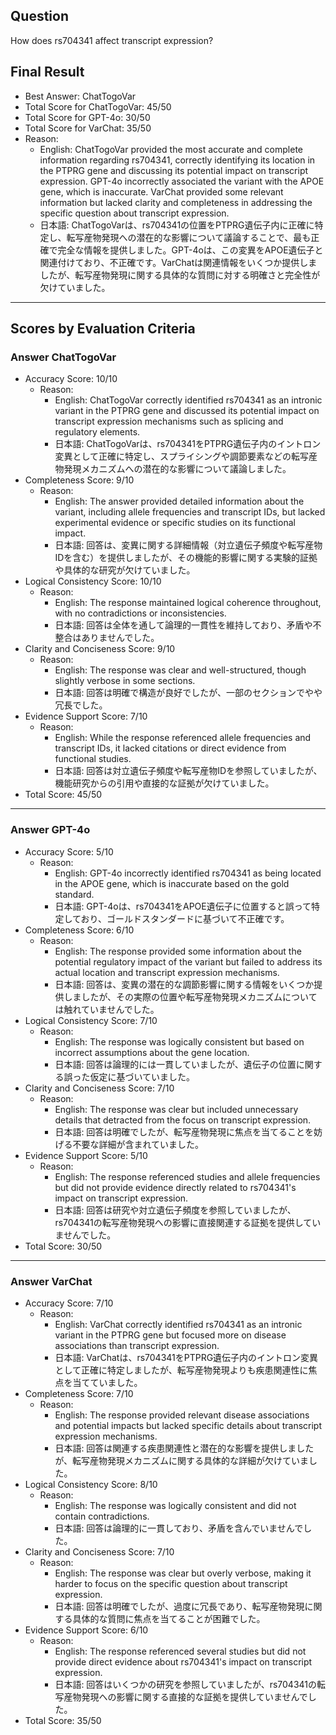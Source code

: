## Question

How does rs704341 affect transcript expression?

## Final Result

- Best Answer: ChatTogoVar
- Total Score for ChatTogoVar: 45/50
- Total Score for GPT-4o: 30/50
- Total Score for VarChat: 35/50
- Reason:
  - English: ChatTogoVar provided the most accurate and complete information regarding rs704341, correctly identifying its location in the PTPRG gene and discussing its potential impact on transcript expression. GPT-4o incorrectly associated the variant with the APOE gene, which is inaccurate. VarChat provided some relevant information but lacked clarity and completeness in addressing the specific question about transcript expression.
  - 日本語: ChatTogoVarは、rs704341の位置をPTPRG遺伝子内に正確に特定し、転写産物発現への潜在的な影響について議論することで、最も正確で完全な情報を提供しました。GPT-4oは、この変異をAPOE遺伝子と関連付けており、不正確です。VarChatは関連情報をいくつか提供しましたが、転写産物発現に関する具体的な質問に対する明確さと完全性が欠けていました。

---

## Scores by Evaluation Criteria

### Answer ChatTogoVar
- Accuracy Score: 10/10
  - Reason: 
    - English: ChatTogoVar correctly identified rs704341 as an intronic variant in the PTPRG gene and discussed its potential impact on transcript expression mechanisms such as splicing and regulatory elements.
    - 日本語: ChatTogoVarは、rs704341をPTPRG遺伝子内のイントロン変異として正確に特定し、スプライシングや調節要素などの転写産物発現メカニズムへの潜在的な影響について議論しました。
- Completeness Score: 9/10
  - Reason: 
    - English: The answer provided detailed information about the variant, including allele frequencies and transcript IDs, but lacked experimental evidence or specific studies on its functional impact.
    - 日本語: 回答は、変異に関する詳細情報（対立遺伝子頻度や転写産物IDを含む）を提供しましたが、その機能的影響に関する実験的証拠や具体的な研究が欠けていました。
- Logical Consistency Score: 10/10
  - Reason: 
    - English: The response maintained logical coherence throughout, with no contradictions or inconsistencies.
    - 日本語: 回答は全体を通して論理的一貫性を維持しており、矛盾や不整合はありませんでした。
- Clarity and Conciseness Score: 9/10
  - Reason: 
    - English: The response was clear and well-structured, though slightly verbose in some sections.
    - 日本語: 回答は明確で構造が良好でしたが、一部のセクションでやや冗長でした。
- Evidence Support Score: 7/10
  - Reason: 
    - English: While the response referenced allele frequencies and transcript IDs, it lacked citations or direct evidence from functional studies.
    - 日本語: 回答は対立遺伝子頻度や転写産物IDを参照していましたが、機能研究からの引用や直接的な証拠が欠けていました。
- Total Score: 45/50

---

### Answer GPT-4o
- Accuracy Score: 5/10
  - Reason: 
    - English: GPT-4o incorrectly identified rs704341 as being located in the APOE gene, which is inaccurate based on the gold standard.
    - 日本語: GPT-4oは、rs704341をAPOE遺伝子に位置すると誤って特定しており、ゴールドスタンダードに基づいて不正確です。
- Completeness Score: 6/10
  - Reason: 
    - English: The response provided some information about the potential regulatory impact of the variant but failed to address its actual location and transcript expression mechanisms.
    - 日本語: 回答は、変異の潜在的な調節影響に関する情報をいくつか提供しましたが、その実際の位置や転写産物発現メカニズムについては触れていませんでした。
- Logical Consistency Score: 7/10
  - Reason: 
    - English: The response was logically consistent but based on incorrect assumptions about the gene location.
    - 日本語: 回答は論理的には一貫していましたが、遺伝子の位置に関する誤った仮定に基づいていました。
- Clarity and Conciseness Score: 7/10
  - Reason: 
    - English: The response was clear but included unnecessary details that detracted from the focus on transcript expression.
    - 日本語: 回答は明確でしたが、転写産物発現に焦点を当てることを妨げる不要な詳細が含まれていました。
- Evidence Support Score: 5/10
  - Reason: 
    - English: The response referenced studies and allele frequencies but did not provide evidence directly related to rs704341's impact on transcript expression.
    - 日本語: 回答は研究や対立遺伝子頻度を参照していましたが、rs704341の転写産物発現への影響に直接関連する証拠を提供していませんでした。
- Total Score: 30/50

---

### Answer VarChat
- Accuracy Score: 7/10
  - Reason: 
    - English: VarChat correctly identified rs704341 as an intronic variant in the PTPRG gene but focused more on disease associations than transcript expression.
    - 日本語: VarChatは、rs704341をPTPRG遺伝子内のイントロン変異として正確に特定しましたが、転写産物発現よりも疾患関連性に焦点を当てていました。
- Completeness Score: 7/10
  - Reason: 
    - English: The response provided relevant disease associations and potential impacts but lacked specific details about transcript expression mechanisms.
    - 日本語: 回答は関連する疾患関連性と潜在的な影響を提供しましたが、転写産物発現メカニズムに関する具体的な詳細が欠けていました。
- Logical Consistency Score: 8/10
  - Reason: 
    - English: The response was logically consistent and did not contain contradictions.
    - 日本語: 回答は論理的に一貫しており、矛盾を含んでいませんでした。
- Clarity and Conciseness Score: 7/10
  - Reason: 
    - English: The response was clear but overly verbose, making it harder to focus on the specific question about transcript expression.
    - 日本語: 回答は明確でしたが、過度に冗長であり、転写産物発現に関する具体的な質問に焦点を当てることが困難でした。
- Evidence Support Score: 6/10
  - Reason: 
    - English: The response referenced several studies but did not provide direct evidence about rs704341's impact on transcript expression.
    - 日本語: 回答はいくつかの研究を参照していましたが、rs704341の転写産物発現への影響に関する直接的な証拠を提供していませんでした。
- Total Score: 35/50